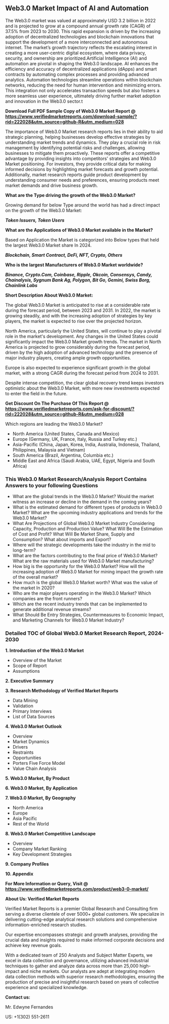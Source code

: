 <h2>Web3.0 Market Impact of AI and Automation</h2>The Web3.0 market was valued at approximately USD 3.2 billion in 2022 and is projected to grow at a compound annual growth rate (CAGR) of 37.5% from 2023 to 2030. This rapid expansion is driven by the increasing adoption of decentralized technologies and blockchain innovations that support the development of a more interconnected and autonomous internet. The market’s growth trajectory reflects the escalating interest in creating a more user-centric digital ecosystem, where data privacy, security, and ownership are prioritized.Artificial Intelligence (AI) and automation are pivotal in shaping the Web3.0 landscape. AI enhances the efficiency and accuracy of decentralized applications (dApps) and smart contracts by automating complex processes and providing advanced analytics. Automation technologies streamline operations within blockchain networks, reducing the need for human intervention and minimizing errors. This integration not only accelerates transaction speeds but also fosters a more seamless user experience, ultimately driving further market adoption and innovation in the Web3.0 sector.t</p><p id="" class=""><strong>Download Full PDF Sample Copy of Web3.0 Market Report @ <a href="https://www.verifiedmarketreports.com/download-sample/?rid=222028&utm_source=github-R&utm_medium=028" target="_blank">https://www.verifiedmarketreports.com/download-sample/?rid=222028&utm_source=github-R&utm_medium=028</a></strong></p><p>The importance of&nbsp;Web3.0 Market research reports lies in their ability to aid strategic planning, helping businesses develop effective strategies by understanding market trends and dynamics. They play a crucial role in risk management by identifying potential risks and challenges, allowing businesses to mitigate them proactively. These reports offer a competitive advantage by providing insights into competitors' strategies and Web3.0 Market positioning. For investors, they provide critical data for making informed decisions by highlighting market forecasts and growth potential. Additionally, market research reports guide product development by understanding consumer needs and preferences, ensuring products meet market demands and drive business growth.</p><p><strong>What are the&nbsp;Type driving the growth of the Web3.0 Market?</strong></p><p id="" class="">Growing demand for below Type around the world has had a direct impact on the growth of the Web3.0 Market:</p><em><strong>Token Issuers, Token Users</strong></em></p><strong>What are the&nbsp;Applications&nbsp;of Web3.0 Market available in the Market?</strong></p><p id="" class="">Based on Application the Market is categorized into Below types that held the largest Web3.0 Market share In 2024.</p><em><strong>Blockchain, Smart Contract, DeFi, NFT, Crypto, Others</strong></em></p><strong>Who is the largest Manufacturers of Web3.0 Market worldwide?</strong></p><p><em><strong>Binance, Crypto.Com, Coinbase, Ripple, Okcoin, Consensys, Candy, Chainalysis, Sygnum Bank Ag, Polygon, Bit Go, Gemini, Swiss Borg, Chainlink Labs</strong></em></p><p id="" class=""><strong>Short Description About Web3.0 Market:</strong></p><p>The global Web3.0 Market is anticipated to rise at a considerable rate during the forecast period, between 2023 and 2031. In 2022, the market is growing steadily, and with the increasing adoption of strategies by key players, the market is expected to rise over the projected horizon.</p><p>North America, particularly the United States, will continue to play a pivotal role in the market's development. Any changes in the United States could significantly impact the Web3.0 Market growth trends. The market in North America is projected to grow considerably during the forecast period, driven by the high adoption of advanced technology and the presence of major industry players, creating ample growth opportunities.</p><p>Europe is also expected to experience significant growth in the global market, with a strong CAGR during the forecast period from 2024 to 2031.</p><p>Despite intense competition, the clear global recovery trend keeps investors optimistic about the Web3.0 Market, with more new investments expected to enter the field in the future.</p><p id="" class=""><strong>Get Discount On The Purchase Of This Report @ <a href="https://www.verifiedmarketreports.com/ask-for-discount/?rid=222028&utm_source=github-R&utm_medium=028" target="_blank">https://www.verifiedmarketreports.com/ask-for-discount/?rid=222028&utm_source=github-R&utm_medium=028</a></strong></p>Which regions are leading the Web3.0 Market?</p><ul><li>North America (United States, Canada and Mexico)</li><li>Europe (Germany, UK, France, Italy, Russia and Turkey etc.)</li><li>Asia-Pacific (China, Japan, Korea, India, Australia, Indonesia, Thailand, Philippines, Malaysia and Vietnam)</li><li>South America (Brazil, Argentina, Columbia etc.)</li><li>Middle East and Africa (Saudi Arabia, UAE, Egypt, Nigeria and South Africa)</li></ul><h3 id="" class="">This Web3.0 Market Research/Analysis Report Contains Answers to your following Questions</h3><ul><li>What are the global trends in the Web3.0 Market? Would the market witness an increase or decline in the demand in the coming years?</li><li>What is the estimated demand for different types of products in Web3.0 Market? What are the upcoming industry applications and trends for the Web3.0 Market?</li><li>What Are Projections of Global Web3.0 Market Industry Considering Capacity, Production and Production Value? What Will Be the Estimation of Cost and Profit? What Will Be Market Share, Supply and Consumption? What about imports and Export?</li><li>Where will the strategic developments take the industry in the mid to long-term?</li><li>What are the factors contributing to the final price of Web3.0 Market? What are the raw materials used for Web3.0 Market manufacturing?</li><li>How big is the opportunity for the Web3.0 Market? How will the increasing adoption of Web3.0 Market for mining impact the growth rate of the overall market?</li><li>How much is the global Web3.0 Market worth? What was the value of the market In 2020?</li><li>Who are the major players operating in the Web3.0 Market? Which companies are the front runners?</li><li>Which are the recent industry trends that can be implemented to generate additional revenue streams?</li><li>What Should Be Entry Strategies, Countermeasures to Economic Impact, and Marketing Channels for Web3.0 Market Industry?</li></ul><h3 id="" class="">Detailed TOC of Global Web3.0 Market Research Report, 2024-2030</h3><p id="" class=""><strong>1. Introduction of the Web3.0 Market</strong></p><ul><li>Overview of the Market</li><li>Scope of Report</li><li>Assumptions</li></ul><p id="" class=""><strong>2. Executive Summary</strong></p><p id="" class=""><strong>3. Research Methodology of Verified Market Reports</strong></p><ul><li>Data Mining</li><li>Validation</li><li>Primary Interviews</li><li>List of Data Sources</li></ul><p id="" class=""><strong>4. Web3.0 Market Outlook</strong></p><ul><li>Overview</li><li>Market Dynamics</li><li>Drivers</li><li>Restraints</li><li>Opportunities</li><li>Porters Five Force Model</li><li>Value Chain Analysis</li></ul><p id="" class=""><strong>5. Web3.0 Market, By Product</strong></p><p id="" class=""><strong>6. Web3.0 Market, By Application</strong></p><p id="" class=""><strong>7. Web3.0 Market, By Geography</strong></p><ul><li>North America</li><li>Europe</li><li>Asia Pacific</li><li>Rest of the World</li></ul><p id="" class=""><strong>8. Web3.0 Market Competitive Landscape</strong></p><ul><li>Overview</li><li>Company Market Ranking</li><li>Key Development Strategies</li></ul><p id="" class=""><strong>9. Company Profiles</strong></p><p id="" class=""><strong>10. Appendix</strong></p><p id="" class=""><strong>For More Information or Query, Visit @ <a href="https://www.verifiedmarketreports.com/product/web3-0-market/" target="_blank">https://www.verifiedmarketreports.com/product/web3-0-market/</a></strong></p><p id="" class=""><strong>About Us: Verified Market Reports</strong></p><p id="" class="">Verified Market Reports is a premier Global Research and Consulting firm serving a diverse clientele of over 5000+ global customers. We specialize in delivering cutting-edge analytical research solutions and comprehensive information-enriched research studies.</p><p id="" class="">Our expertise encompasses strategic and growth analyses, providing the crucial data and insights required to make informed corporate decisions and achieve key revenue goals.</p><p id="" class="">With a dedicated team of 250 Analysts and Subject Matter Experts, we excel in data collection and governance, utilizing advanced industrial techniques to gather and analyze data across more than 25,000 high-impact and niche markets. Our analysts are adept at integrating modern data collection methods with superior research methodologies, ensuring the production of precise and insightful research based on years of collective experience and specialized knowledge.</p><p id="" class=""><strong>Contact us:</strong></p><p id="" class="">Mr. Edwyne Fernandes</p><p id="" class="">US: +1(302) 551-2611</p>